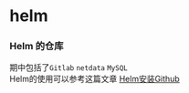 # helm
### Helm 的仓库
期中包括了`Gitlab` `netdata` `MySQL`  
Helm的使用可以参考这篇文章 [Helm安装Github](https://github.com/ITC-cloud-soft/document/blob/main/k8s/3_Azure%20AKS%20%E5%AE%89%E8%A3%85gitlab.MD)
